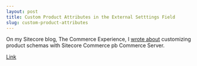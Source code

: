 ```yaml
---
layout: post
title: Custom Product Attributes in the External Setttings Field
slug: custom-product-attributes
---
```


On my Sitecore blog, The Commerce Experience, I [wrote about](http://www.sitecore.net/learn/blogs/technical-blogs/kelly-heard/posts/2015/02/custom-product-attributes-and-the-externalsettings-field.aspx) customizing product schemas with Sitecore Commerce pb Commerce Server.

[Link](http://www.sitecore.net/learn/blogs/technical-blogs/kelly-heard/posts/2015/02/custom-product-attributes-and-the-externalsettings-field.aspx)